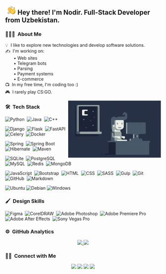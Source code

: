 
<img alt="Hand Wave" src="./assets/hand-wave.gif" width='40' align="left"/><h2>Hey there! I'm Nodir. Full-Stack Developer from Uzbekistan.</h2>

### 👨🏻‍💻 &nbsp;About Me

💡 &nbsp;I like to explore new technologies and develop software solutions.\
✍ &nbsp;I'm working on:\
&nbsp;&nbsp;&nbsp;&nbsp;&nbsp;&nbsp;&nbsp;• Web sites\
&nbsp;&nbsp;&nbsp;&nbsp;&nbsp;&nbsp;&nbsp;• Telegram bots\
&nbsp;&nbsp;&nbsp;&nbsp;&nbsp;&nbsp;&nbsp;• Parsing\
&nbsp;&nbsp;&nbsp;&nbsp;&nbsp;&nbsp;&nbsp;• Payment systems\
&nbsp;&nbsp;&nbsp;&nbsp;&nbsp;&nbsp;&nbsp;• E-commerce\
📺 &nbsp;In my free time, I'm coding too :)\
🎮 &nbsp;I rarely play CS:GO.

<img alt="Night Coding" src="./assets/night-coding.gif" align="right"/>

### 🛠 &nbsp;Tech Stack

![Python](https://img.shields.io/badge/-Python-05122A?style=flat&logo=python)&nbsp;
![Java](https://img.shields.io/badge/-Java-05122A?style=flat&logo=java&logoColor=white)&nbsp;
![C++](https://img.shields.io/badge/-C++-05122A?style=flat&logo=c++&logoColor=white)&nbsp;

![Django](https://img.shields.io/badge/-Django-05122A?style=flat&logo=django&logoColor=092E20)&nbsp;
![Flask](https://img.shields.io/badge/-Flask-05122A?style=flat&logo=flask)&nbsp;
![FastAPI](https://img.shields.io/badge/-FastAPI-05122A?style=flat&logo=fastapi)&nbsp;
![Celery](https://img.shields.io/badge/-Celery-05122A?style=flat&logo=Celery)&nbsp;
![Docker](https://img.shields.io/badge/-Docker-05122A?style=flat&logo=docker)&nbsp;

![Spring](https://img.shields.io/badge/-Spring-05122A?style=flat&logo=spring)&nbsp;
![Spring Boot](https://img.shields.io/badge/-Spring%20Boot-05122A?style=flat&logo=springboot)&nbsp;
![Hibernate](https://img.shields.io/badge/-Hibernate-05122A?style=flat&logo=hibernate)&nbsp;
![Maven](https://img.shields.io/badge/-Maven-05122A?style=flat&logo=maven)&nbsp;

![SQLite](https://img.shields.io/badge/-SQLite-05122A?style=flat&logo=SQLite)&nbsp;
![PostgreSQL](https://img.shields.io/badge/-PostgreSQL-05122A?style=flat&logo=PostgreSQL)&nbsp;
![MySQL](https://img.shields.io/badge/-MySQL-05122A?style=flat&logo=MySQL)&nbsp;
![Redis](https://img.shields.io/badge/-Redis-05122A?style=flat&logo=redis)&nbsp;
![MongoDB](https://img.shields.io/badge/-MongoDB-05122A?style=flat&logo=MongoDB)&nbsp;

![JavaScript](https://img.shields.io/badge/-JavaScript-05122A?style=flat&logo=javascript)&nbsp;
![Bootstrap](https://img.shields.io/badge/-Bootstrap-05122A?style=flat&logo=bootstrap&logoColor=563D7C)&nbsp;
![HTML](https://img.shields.io/badge/-HTML-05122A?style=flat&logo=HTML5)&nbsp;
![CSS](https://img.shields.io/badge/-CSS-05122A?style=flat&logo=CSS3&logoColor=1572B6)&nbsp;
![SASS](https://img.shields.io/badge/-SASS-05122A?style=flat&logo=SASS&logoColor=1572B6)&nbsp;
![Gulp](https://img.shields.io/badge/-Gulp-05122A?style=flat&logo=Gulp&logoColor=1572B6)&nbsp;
![Git](https://img.shields.io/badge/-Git-05122A?style=flat&logo=git)&nbsp;
![GitHub](https://img.shields.io/badge/-GitHub-05122A?style=flat&logo=github)&nbsp;
![Markdown](https://img.shields.io/badge/-Markdown-05122A?style=flat&logo=markdown)


![Ubuntu](https://img.shields.io/badge/-Ubuntu-05122A?style=flat&logo=ubuntu)
![Debian](https://img.shields.io/badge/-Debian-05122A?style=flat&logo=debian)
![Windows](https://img.shields.io/badge/-Windows-05122A?style=flat&logo=windows)

### 🖌 &nbsp;Design Skills

![Figma](https://img.shields.io/badge/-Figma-05122A?style=flat&logo=Figma)&nbsp;
![CorelDRAW](https://img.shields.io/badge/-CorelDRAW-05122A?style=flat&logo=CorelDRAW)&nbsp;
![Adobe Photoshop](https://img.shields.io/badge/-Adobe%20Photoshop-05122A?style=flat&logo=AdobePhotoshop)&nbsp;
![Adobe Premiere Pro](https://img.shields.io/badge/-Adobe%20Premiere%20Pro-05122A?style=flat&logo=AdobePremierePro)&nbsp;
![Adobe After Effects](https://img.shields.io/badge/-Adobe%20After%20Effects-05122A?style=flat&logo=AdobeAfterEffects)&nbsp;
![Sony Vegas Pro](https://img.shields.io/badge/-Sony%20Vegas%20Pro-05122A?style=flat&logo=SonyVegasPro)&nbsp;

### ⚙️ &nbsp;GitHub Analytics

<p align="center">
<a href="https://github.com/nodir-malikov">
  <img height="180em" src="https://github-readme-stats-eight-theta.vercel.app/api?username=nodir-malikov&show_icons=true&theme=algolia&include_all_commits=true&count_private=true"/>
  <img height="180em" src="https://github-readme-stats-eight-theta.vercel.app/api/top-langs/?username=nodir-malikov&layout=compact&langs_count=8&theme=algolia"/>
</a>
</p>

### 🤝🏻 &nbsp;Connect with Me

<p align="center">
<a href="https://mal1kov.uz" target="_blank"><img src="https://img.shields.io/badge/-mal1kov.uz-3423A6?style=flat&logo=Google-Chrome&logoColor=white"/></a>
<a href="https://t.me/mal1kov" target="_blank"><img src="https://img.shields.io/badge/-@mal1kov-3423A6?style=flat&logo=Telegram&logoColor=white"/></a>
<a href="https://linkedin.com/in/mal1kov" target="_blank"><img src="https://img.shields.io/badge/-Nodir%20Malikov-0077B5?style=flat&logo=Linkedin&logoColor=white"/></a>
<a href="mailto:nodir@mal1kov.uz" target="_blank"><img src="https://img.shields.io/badge/-nodir@mal1kov.uz-D14836?style=flat&logo=Gmail&logoColor=white"/></a>
</p>
